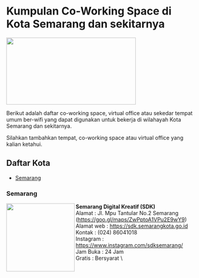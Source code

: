# Kumpulan Co-Working Space di Kota Semarang dan sekitarnya

<img src="http://sandec.org/images/sandec-logo.png" height="177px" width="341px" align="center">

Berikut adalah daftar co-working space, virtual office atau sekedar tempat umum ber-wifi yang dapat digunakan untuk bekerja di wilahayah Kota Semarang dan sekitarnya.

Silahkan tambahkan tempat, co-working space atau virtual office yang kalian ketahui.

## Daftar Kota

- [Semarang](#Semarang)



### Semarang

<img src="https://fastly.4sqi.net/img/general/600x600/6348045_PMI58D26I1nrUOxQnT_jy3BYzluyjf-s2TgLLw3la_I.jpg" height="180px" width="180px" align="left">

**Semarang Digital Kreatif (SDK)** \
Alamat      : Jl. Mpu Tantular No.2 Semarang (https://goo.gl/maps/ZwPptoA1VPu2E9wY9) \
Alamat web  : https://sdk.semarangkota.go.id \
Kontak      : (024) 86041018 \
Instagram   : https://www.instagram.com/sdksemarang/ \
Jam Buka    : 24 Jam \
Gratis      : Bersyarat \